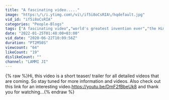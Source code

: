 ```yaml
---
title: "A fascinating video....."
image: "https:\/\/i.ytimg.com\/vi\/if5i8oCsRIA\/hqdefault.jpg"
vid_id: "if5i8oCsRIA"
categories: "People-Blogs"
tags: ["A fascinating video","world's greatest invention ever","the Himalayan way to make raw food"]
date: "2022-01-25T01:48:00+03:00"
vid_date: "2020-06-22T10:09:56Z"
duration: "PT2M50S"
viewcount: "64"
likeCount: "19"
dislikeCount: ""
channel: "LAMMI JI"
---
```

{% raw %}Hi, this video is a short teaser/ trailer for all detailed videos that are coming. So stay tuned for more information and videos. Also check out this link for an interesting video.<a rel="nofollow" target="blank" href="https://youtu.be/DmF2fBbeUk8">https://youtu.be/DmF2fBbeUk8</a> and thank you for watching...{% endraw %}
